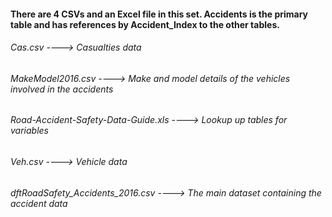 #### There are 4 CSVs and an Excel file in this set. Accidents is the primary table and has references by Accident_Index to the other tables.
######      Cas.csv ----> Casualties data
######      MakeModel2016.csv ----> Make and model details of the vehicles involved in the accidents           
######      Road-Accident-Safety-Data-Guide.xls ----> Lookup up tables for variables
######      Veh.csv ----> Vehicle data
######      dftRoadSafety_Accidents_2016.csv ----> The main dataset containing the accident data


